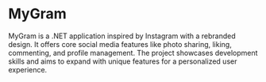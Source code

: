 # MyGram
MyGram is a .NET application inspired by Instagram with a rebranded design. It offers core social media features like photo sharing, liking, commenting, and profile management. The project showcases development skills and aims to expand with unique features for a personalized user experience.
